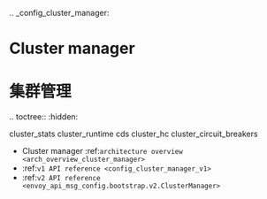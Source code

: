 .. _config_cluster_manager:

Cluster manager
===============
集群管理
===============

.. toctree::
  :hidden:

  cluster_stats
  cluster_runtime
  cds
  cluster_hc
  cluster_circuit_breakers

* Cluster manager :ref:`architecture overview <arch_overview_cluster_manager>`
* :ref:`v1 API reference <config_cluster_manager_v1>`
* :ref:`v2 API reference <envoy_api_msg_config.bootstrap.v2.ClusterManager>`
